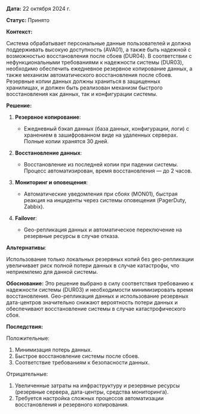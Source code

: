 **Дата:** 22 октября 2024 г.

**Статус:** Принято

**Контекст:**

Система обрабатывает персональные данные пользователей и должна поддерживать высокую доступность (AVA01), а также быть надежной с возможностью восстановления после сбоев (DUR04). В соответствии с нефункциональными требованиями к надежности системы (DUR03), необходимо обеспечить ежедневное резервное копирование данных, а также механизм автоматического восстановления после сбоев. Резервные копии данных должны храниться в защищенных хранилищах, и должен быть реализован механизм быстрого восстановления как данных, так и конфигурации системы.

**Решение:**

1. **Резервное копирование**:
   - Ежедневный бэкап данных (база данных, конфигурации, логи) с хранением в зашифрованном виде на удаленных серверах. Полные копии хранятся 30 дней.

2. **Восстановление данных**:
   - Восстановление из последней копии при падении системы. Процесс автоматизирован, время восстановления — до 2 часов.

3. **Мониторинг и оповещения**:
   - Автоматические уведомления при сбоях (MON01), быстрая реакция на инциденты через системы оповещения (PagerDuty, Zabbix).

4. **Failover**:
   - Geo-репликация данных и автоматическое переключение на резервные ресурсы в случае отказа.

**Альтернативы**:

Использование только локальных резервных копий без geo-репликации увеличивает риск полной потери данных в случае катастрофы, что неприемлемо для данной системы.

**Обоснование:**
Это решение выбрано в силу соответствия требованию к надежности системы (DUR03) и необходимости минимизировать время восстановления. Geo-репликация данных и использование резервных дата-центров значительно снижают вероятность потери данных и обеспечивают восстановление системы в случае катастрофического сбоя.

**Последствия:**

Положительные:
1. Минимизация потерь данных.
2. Быстрое восстановление системы после сбоев.
3. Соответствие требованиям к безопасности данных.

Отрицательные:
1. Увеличенные затраты на инфраструктуру и резервные ресурсы (резервные сервера, дата-центры, средства мониторинга).
2. Требуется настройка сложных процессов автоматизации восстановления и резервного копирования.
